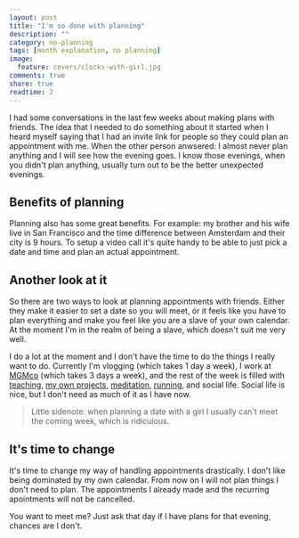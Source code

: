```yaml
---
layout: post
title: "I'm so done with planning"
description: ""
category: no-planning
tags: [month explanation, no planning]
image:
  feature: covers/clocks-with-girl.jpg
comments: true
share: true
readtime: 2
---
```


I had some conversations in the last few weeks about making plans with friends. The idea that I needed to do something about it started when I heard myself saying that I had an invite link for people so they could plan an appointment with me. When the other person anwsered: I almost never plan anything and I will see how the evening goes. I know those evenings, when you didn't plan anything, usually turn out to be the better unexpected evenings.

## Benefits of planning
Planning also has some great benefits. For example: my brother and his wife live in San Francisco and the time difference between Amsterdam and their city is 9 hours. To setup a video call it's quite handy to be able to just pick a date and time and plan an actual appointment.

## Another look at it
So there are two ways to look at planning appointments with friends. Either they make it easier to set a date so you will meet, ór it feels like you have to plan everything and make you feel like you are a slave of your own calendar. At the moment I'm in the realm of being a slave, which doesn't suit me very well.

I do a lot at the moment and I don't have the time to do the things I really want to do. Currently I'm vlogging (which takes 1 day a week), I work at [MGMco](https://membergetmember.co/?utm_source=demaandvanadriaan.nl) (which takes 3 days a week), and the rest of the week is filled with [teaching](https://www.thinkful.com/?utm_source=demaandvanadriaan.nl), [my own projects](http://watiseropderadio.nl/?utm_source=demaandvanadriaan.nl), [meditation](https://en.wikipedia.org/wiki/Meditation), [running](https://runkeeper.com/user/660718786/), and social life. Social life is nice, but I don't need as much of it as I have now.

> Little sidenote: when planning a date with a girl I usually can't meet the coming week, which is ridiculous.

## It's time to change
It's time to change my way of handling appointments drastically. I don't like being dominated by my own calendar. From now on I will not plan things I don't need to plan. The appointments I already made and the recurring apointments will not be cancelled.

You want to meet me? Just ask that day if I have plans for that evening, chances are I don't.
